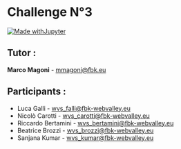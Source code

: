 # Challenge N°3

[![Made withJupyter](https://img.shields.io/badge/Made%20with-Jupyter-orange?style=for-the-badge&logo=Jupyter)](https://jupyter.org/try)

## Tutor :

**Marco Magoni** - mmagoni@fbk.eu

## Participants :

- Luca Galli - wvs_falli@fbk-webvalley.eu
- Nicolò Carotti - wvs_carotti@fbk-webvalley.eu
- Riccardo Bertamini - wvs_bertamini@fbk-webvalley.eu
- Beatrice Brozzi - wvs_brozzi@fbk-webvalley.eu
- Sanjana Kumar - wvs_kumar@fbk-webvalley.eu
